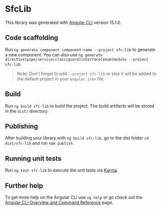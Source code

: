 # SfcLib

This library was generated with [Angular CLI](https://github.com/angular/angular-cli) version 15.1.0.

## Code scaffolding

Run `ng generate component component-name --project sfc-lib` to generate a new component. You can also use `ng generate directive|pipe|service|class|guard|interface|enum|module --project sfc-lib`.
> Note: Don't forget to add `--project sfc-lib` or else it will be added to the default project in your `angular.json` file. 

## Build

Run `ng build sfc-lib` to build the project. The build artifacts will be stored in the `dist/` directory.

## Publishing

After building your library with `ng build sfc-lib`, go to the dist folder `cd dist/sfc-lib` and run `npm publish`.

## Running unit tests

Run `ng test sfc-lib` to execute the unit tests via [Karma](https://karma-runner.github.io).

## Further help

To get more help on the Angular CLI use `ng help` or go check out the [Angular CLI Overview and Command Reference](https://angular.io/cli) page.
